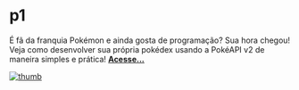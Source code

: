 # p1
É fã da franquia Pokémon e ainda gosta de programação? Sua hora chegou! Veja como desenvolver sua própria pokédex usando a PokéAPI v2 de maneira simples e prática! [**Acesse...**](https://aprendacodar.blogspot.com/2022/04/desenvolva-uma-pokedex-web-app-com.html)

[![thumb](https://blogger.googleusercontent.com/img/b/R29vZ2xl/AVvXsEjY1u-fQ5SyNXBMg6L4_FOHYUepJF5G0I4zElbuxhGvdKdvViusaH1jxEupB4BuSyT_U0YZkookOILw-vPQkeqoXfyDNOajregYypxOWSIiP6DzZLoygomgvse6fOy475mSjdBETUZWwnZgbjE2dvt9rAeEGYESmyoAdRcTH8qhV5dM8D5fQSNuzFmQ/s1600/pokedex.png)](https://aprendacodar.blogspot.com/2022/04/desenvolva-uma-pokedex-web-app-com.html)